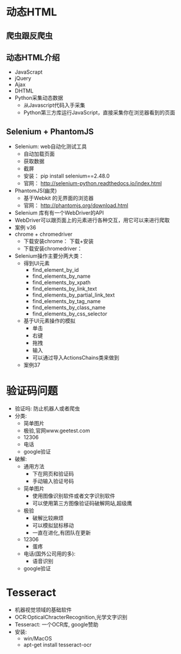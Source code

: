 # 动态HTML

## 爬虫跟反爬虫

## 动态HTML介绍
- JavaScrapt
- jQuery
- Ajax
- DHTML
- Python采集动态数据
    - 从Javascript代码入手采集
    - Python第三方库运行JavaScript，直接采集你在浏览器看到的页面

## Selenium + PhantomJS
- Selenium: web自动化测试工具
    - 自动加载页面
    - 获取数据
    - 截屏
    - 安装： pip install selenium==2.48.0
    - 官网： http://selenium-python.readthedocs.io/index.html
- PhantomJS(幽灵)
    - 基于Webkit 的无界面的浏览器 
    - 官网： http://phantomjs.org/download.html
- Selenium 库有有一个WebDriver的API
- WebDriver可以跟页面上的元素进行各种交互，用它可以来进行爬取
- 案例 v36
- chrome + chromedriver
    - 下载安装chrome： 下载+安装
    - 下载安装chromedriver：
- Selenium操作主要分两大类：
    - 得到UI元素
        - find_element_by_id
        - find_elements_by_name
        - find_elements_by_xpath
        - find_elements_by_link_text
        - find_elements_by_partial_link_text
        - find_elements_by_tag_name
        - find_elements_by_class_name
        - find_elements_by_css_selector
    - 基于UI元素操作的模拟
        - 单击
        - 右键
        - 拖拽
        - 输入
        - 可以通过导入ActionsChains类来做到
    - 案例37
    
# 验证码问题
- 验证吗: 防止机器人或者爬虫
- 分类:
    - 简单图片
    - 极验,官网www.geetest.com
    - 12306
    - 电话
    - google验证
- 破解:
    - 通用方法
        - 下在网页和验证码
        - 手动输入验证号码
    - 简单图片
        - 使用图像识别软件或者文字识别软件
        - 可以使用第三方图像验证码破解网站,超级鹰
    - 极验
        - 破解比较麻烦
        - 可以模拟鼠标移动
        - 一直在进化,有团队在更新
    - 12306
        - 蛋疼
    - 电话(国外公司用的多): 
        - 语音识别
    - google验证
    
# Tesseract
- 机器视觉领域的基础软件
- OCR:OpticalChracterRecognition,光学文字识别
- Tesseract: 一个OCR库, google赞助
- 安装:
    - win/MacOS
    - apt-get install tesseract-ocr
    